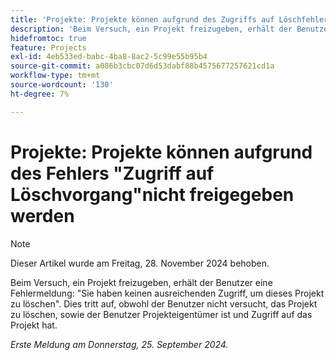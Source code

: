 ```yaml
---
title: 'Projekte: Projekte können aufgrund des Zugriffs auf Löschfehler nicht freigegeben werden'
description: 'Beim Versuch, ein Projekt freizugeben, erhält der Benutzer einen Fehler: Sie haben keinen ausreichenden Zugriff, um dieses Projekt zu löschen. Dies tritt auf, obwohl der Benutzer nicht versucht, das Projekt zu löschen, sowie der Benutzer Projekteigentümer ist und Zugriff auf das Projekt hat.'
hidefromtoc: true
feature: Projects
exl-id: 4eb533ed-babc-4ba8-8ac2-5c99e55b95b4
source-git-commit: a086b3cbc07d6d53dabf88b4575677257621cd1a
workflow-type: tm+mt
source-wordcount: '130'
ht-degree: 7%

---
```


# Projekte: Projekte können aufgrund des Fehlers &quot;Zugriff auf Löschvorgang&quot;nicht freigegeben werden

>[!NOTE]
>
>Dieser Artikel wurde am Freitag, 28. November 2024 behoben.

Beim Versuch, ein Projekt freizugeben, erhält der Benutzer eine Fehlermeldung: &quot;Sie haben keinen ausreichenden Zugriff, um dieses Projekt zu löschen&quot;. Dies tritt auf, obwohl der Benutzer nicht versucht, das Projekt zu löschen, sowie der Benutzer Projekteigentümer ist und Zugriff auf das Projekt hat.

_Erste Meldung am Donnerstag, 25. September 2024._
